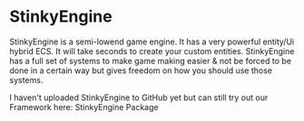 # StinkyEngine
StinkyEngine is a semi-lowend game engine. It has a very powerful entity/Ui hybrid ECS. It will take seconds to create your custom entities. StinkyEngine has a full set of systems to make game making easier & not be forced to be done in a certain way but gives freedom on how you should use those systems.

I haven't uploaded StinkyEngine to GitHub yet but can still try out our Framework here: StinkyEngine Package

